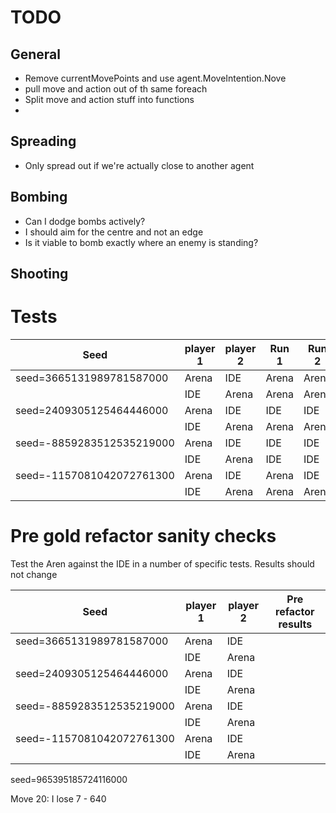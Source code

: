 # TODO


## General 

* Remove currentMovePoints and use agent.MoveIntention.Nove
* pull move and action out of th same foreach
* Split move and action stuff into functions
* 
## Spreading

* Only spread out if we're actually close to another agent

## Bombing

* Can I dodge bombs actively?
* I should aim for the centre and not an edge
* Is it viable to bomb exactly where an enemy is standing?

## Shooting

# Tests

| Seed                      | player 1 | player 2 | Run 1  | Run 2  |
| ------------------------  | -------- | -------- | ------ | ------ |
| seed=3665131989781587000  | Arena    | IDE      | Arena  | Arena  |
|                           | IDE      | Arena    | Arena  | Arena  |
| seed=2409305125464446000  | Arena    | IDE      | IDE    | IDE    |
|                           | IDE      | Arena    | Arena  | Arena  |
| seed=-8859283512535219000 | Arena    | IDE      | IDE    | IDE	|
|                           | IDE      | Arena    | IDE    | IDE    |
| seed=-1157081042072761300 | Arena    | IDE      | Arena  | IDE    |
|                           | IDE      | Arena    | Arena  | Arena  |

# Pre gold refactor sanity checks

Test the Aren against the IDE in a number of specific tests. Results should not change

| Seed                      | player 1 | player 2 | Pre refactor results |
| ------------------------  | -------- | -------- | -------------------- |
| seed=3665131989781587000  | Arena    | IDE      |                      |
|                           | IDE      | Arena    |                      |
| seed=2409305125464446000  | Arena    | IDE      |                      |
|                           | IDE      | Arena    |                      |
| seed=-8859283512535219000 | Arena    | IDE      |                      |
|                           | IDE      | Arena    |                      |
| seed=-1157081042072761300 | Arena    | IDE      |                      |
|                           | IDE      | Arena    |                      |


seed=965395185724116000

Move 20: I lose 7 - 640



